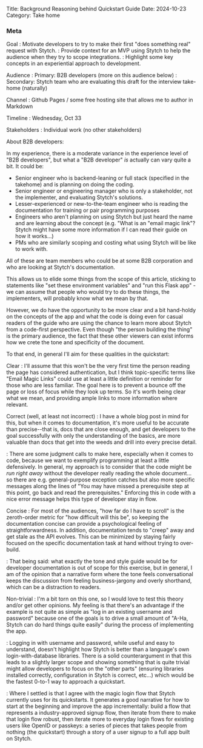 Title: Background Reasoning behind Quickstart Guide
Date: 2024-10-23
Category: Take home

### Meta
Goal
: Motivate developers to try to make their first "does something real" request with Stytch.
: Provide context for an MVP using Stytch to help the audience when they try to scope integrations.
: Highlight some key concepts in an experiential approach to development.

Audience
: Primary: B2B developers (more on this audience below)
: Secondary: Stytch team who are evaluating this draft for the interview take-home (naturally)

Channel
: Github Pages / some free hosting site that allows me to author in Markdown

Timeline
: Wednesday, Oct 33

Stakeholders
: Individual work (no other stakeholders)


About B2B developers:

In my experience, there is a moderate variance in the experience level of "B2B developers", but what a "B2B developer" *is* actually can vary quite a bit. It could be:

* Senior engineer who is backend-leaning or full stack (specified in the takehome) and is planning on doing the coding.
* Senior engineer or engineering manager who is only a stakeholder, not the implementer, and evaluating Stytch's solutions.
* Lesser-experienced or new-to-the-team engineer who is reading the documentation for training or pair programming purposes
* Engineers who aren't planning on using Stytch but just heard the name and are learning about the concept (e.g. "What is an "email magic link"? Stytch might have some more information if I can read their guide on how it works...)
* PMs who are similarly scoping and costing what using Stytch will be like to work with.

All of these are team members who could be at some B2B corporation and who are looking at Stytch's documentation.

This allows us to elide some things from the scope of this article, sticking to statements like "set these environment variables" and "run this Flask app" - we can assume that people who would try to do these things, the implementers, will probably know what we mean by that. 

However, we do have the opportunity to be more clear and a bit hand-holdy on the concepts of the app and what the code is doing even for casual readers of the guide who are using the chance to learn more about Stytch from a code-first perspective. Even though "the person building the thing" is the primary audience, the fact that these other viewers can exist informs how we crete the tone and specificity of the document.

To that end, in general I'll aim for these qualities in the quickstart:

Clear
: I'll assume that this won't be the very first time the person reading the page has considered authentication, but I think topic-specific terms like "Email Magic Links" could use at least a little definition or reminder for those who are less familiar. The goal here is to prevent a bounce off the page or loss of focus while they look up terms. So it's worth being clear what we mean, and providing ample links to more information where relevant.

Correct (well, at least not incorrect)
: I have a whole blog post in mind for this, but when it comes to documentation, it's more useful to be accurate than precise--that is, docs that are close enough, and get developers to the goal successfully with only the understanding of the basics, are more valuable than docs that get into the weeds and drill into every precise detail.

: There are some judgment calls to make here, especially when it comes to code, because we want to exemplify programming at least a little defensively. In general, my approach is to consider that the code might be *run right away* without the developer really reading the whole document... so there are e.g. general-purpose exception catches but also more specific messages along the lines of "You may have missed a prerequisite step at this point, go back and read the prerequisites." Enforcing this in code with a nice error message helps this type of developer stay in flow.

Concise
: For most of the audiences, "how far do I have to scroll" is the zeroth-order metric for "how difficult will this be", so keeping the documentation concise can provide a psychological feeling of straightforwardness. In addition, documentation tends to "creep" away and get stale as the API evolves. This can be minimized by staying fairly focused on the specific documentation task at hand without trying to over-build.

: That being said: what exactly the tone and style guide would be for developer documentation is out of scope for this exercise, but in general, I am of the opinion that a narrative form where the tone feels conversational keeps the discussion from feeling business-jargony and overly shorthand, which can be a distraction to readers.

Non-trivial
: I'm a bit torn on this one, so I would love to test this theory and/or get other opinions. My feeling is that there's an advantage if the example is not quite as simple as "log in an existing username and password" because one of the goals is to drive a small amount of "A-Ha, Stytch can do hard things quite easily" during the process of implementing the app.

: Logging in with username and password, while useful and easy to understand, doesn't highlight how Stytch is better than a language's own login-with-database libraries. There is a solid counterargument in that this leads to a slightly larger scope and showing something that is quite trivial might allow developers to focus on the "other parts" (ensuring libraries installed correctly, configuration in Stytch is correct, etc...) which would be the fastest 0-to-1 way to approach a quickstart.

: Where I settled is that I agree with the magic login flow that Stytch currently uses for its quickstarts. It generates a good narrative for how to start at the beginning and improve the app incrementally: build a flow that represents a industry-approved signup flow, then iterate from there to make that login flow robust, then iterate more to everyday login flows for existing users like OpenID or passkeys: a series of pieces that takes people from nothing (the quickstart) through a story of a user signup to a full app built on Stytch.

